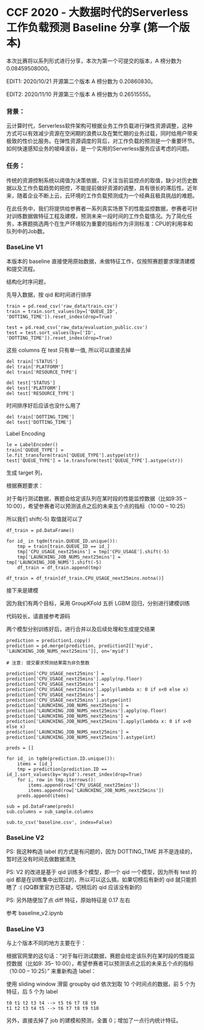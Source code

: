 # CCF 2020 - 大数据时代的Serverless工作负载预测 Baseline 分享 (第一个版本)

本次比赛将以系列形式进行分享，本次为第一个可提交的版本，A 榜分数为 0.08459508000。  

EDIT1: 2020/10/21 开源第二个版本 A 榜分数为 0.20860830。

EDIT2: 2020/11/10 开源第三个版本 A 榜分数为 0.26515555。

### 背景：

云计算时代，Serverless软件架构可根据业务工作负载进行弹性资源调整，这种方式可以有效减少资源在空闲期的浪费以及在繁忙期的业务过载，同时给用户带来极致的性价比服务。在弹性资源调度的背后，对工作负载的预测是一个重要环节。如何快速感知业务的坡峰波谷，是一个实用的Serverless服务应该考虑的问题。

### 任务：

传统的资源控制系统以阈值为决策依据，只关注当前监控点的取值，缺少对历史数据以及工作负载趋势的把控，不能提前做好资源的调整，具有很长的滞后性。近年来，随着企业不断上云，云环境的工作负载预测成为一个经典且极具挑战的难题。

在此任务中，我们将提供给参赛者一系列真实场景下的性能监控数据，参赛者可针对训练数据做特征工程及建模，预测未来一段时间的工作负载情况。为了简化任务，本赛题挑选两个在生产环境较为重要的指标作为评测标准：CPU的利用率和队列中的Job数。

### BaseLine V1

本版本的 baseline 直接使用原始数据，未做特征工作，仅按照赛题要求理清建模和提交流程。

结构化时序问题，

先导入数据，按 qid 和时间进行排序

```
train = pd.read_csv('raw_data/train.csv')
train = train.sort_values(by=['QUEUE_ID', 'DOTTING_TIME']).reset_index(drop=True)

test = pd.read_csv('raw_data/evaluation_public.csv')
test = test.sort_values(by=['ID', 'DOTTING_TIME']).reset_index(drop=True)
```

这些 columns 在 test 只有单一值, 所以可以直接去掉

```
del train['STATUS']
del train['PLATFORM']
del train['RESOURCE_TYPE']

del test['STATUS']
del test['PLATFORM']
del test['RESOURCE_TYPE']
```

时间排序好后应该也没什么用了

```
del train['DOTTING_TIME']
del test['DOTTING_TIME']
```

Label Encoding

```
le = LabelEncoder()
train['QUEUE_TYPE'] = le.fit_transform(train['QUEUE_TYPE'].astype(str))
test['QUEUE_TYPE'] = le.transform(test['QUEUE_TYPE'].astype(str))
```

生成 target 列，

根据赛题要求：

对于每行测试数据，赛题会给定该队列在某时段的性能监控数据（比如9:35 – 10:00），希望参赛者可以预测该点之后的未来五个点的指标（10:00 – 10:25）

所以我们 shift(-5) 取值就可以了

```
df_train = pd.DataFrame()

for id_ in tqdm(train.QUEUE_ID.unique()):
    tmp = train[train.QUEUE_ID == id_]
    tmp['CPU_USAGE_next25mins'] = tmp['CPU_USAGE'].shift(-5)
    tmp['LAUNCHING_JOB_NUMS_next25mins'] = tmp['LAUNCHING_JOB_NUMS'].shift(-5)
    df_train = df_train.append(tmp)

df_train = df_train[df_train.CPU_USAGE_next25mins.notna()]
```

接下来是建模

因为我们有两个目标，采用 GroupKFold 五折 LGBM 回归，分别进行建模训练

代码较长，请直接参考源码

两个模型分别训练好后，进行合并以及后续处理和生成提交结果

```
prediction = prediction1.copy()
prediction = pd.merge(prediction, prediction2[['myid', 'LAUNCHING_JOB_NUMS_next25mins']], on='myid')

# 注意: 提交要求预测结果需为非负整数

prediction['CPU_USAGE_next25mins'] = prediction['CPU_USAGE_next25mins'].apply(np.floor)
prediction['CPU_USAGE_next25mins'] = prediction['CPU_USAGE_next25mins'].apply(lambda x: 0 if x<0 else x)
prediction['CPU_USAGE_next25mins'] = prediction['CPU_USAGE_next25mins'].astype(int)
prediction['LAUNCHING_JOB_NUMS_next25mins'] = prediction['LAUNCHING_JOB_NUMS_next25mins'].apply(np.floor)
prediction['LAUNCHING_JOB_NUMS_next25mins'] = prediction['LAUNCHING_JOB_NUMS_next25mins'].apply(lambda x: 0 if x<0 else x)
prediction['LAUNCHING_JOB_NUMS_next25mins'] = prediction['LAUNCHING_JOB_NUMS_next25mins'].astype(int)

preds = []

for id_ in tqdm(prediction.ID.unique()):
    items = [id_]
    tmp = prediction[prediction.ID == id_].sort_values(by='myid').reset_index(drop=True)
    for i, row in tmp.iterrows():
        items.append(row['CPU_USAGE_next25mins'])
        items.append(row['LAUNCHING_JOB_NUMS_next25mins'])
    preds.append(items)

sub = pd.DataFrame(preds)
sub.columns = sub_sample.columns

sub.to_csv('baseline.csv', index=False)
```

### BaseLine V2

PS: 我这种构造 label 的方式是有问题的，因为 DOTTING_TIME 并不是连续的，暂时还没有时间去做数据清洗

PS: V2 的改进是基于 qid 训练多个模型，即一个 qid 一个模型，因为所有 test 的 qid 都是在训练集中出现过的，所以可以这么搞，如果切榜后有新的 qid 就只能抓瞎了 :(  (QQ群里官方已答疑，切榜后的 qid 应该没有新的)

PS: 另外随便加了点 diff 特征，原始特征是 0.17 左右  
  
参考 baseline_v2.ipynb  

### BaseLine V3

与上个版本不同的地方主要在于：

根据官网里的这句话：“对于每行测试数据，赛题会给定该队列在某时段的性能监控数据（比如9: 35– 10:00），希望参赛者可以预测该点之后的未来五个点的指标（10:00 – 10:25）” 来重新构造 label：

使用 sliding window 滑窗 groupby qid 依次划取 10 个时间点的数据，前 5 个为特征，后 5 个为 label

```
t0 t1 t2 t3 t4 --> t5 t6 t7 t8 t9
t1 t2 t3 t4 t5 --> t6 t7 t8 t9 t10
``` 

另外，直接去掉了 job 的建模和预测，全置 0；增加了一点行内统计特征。

